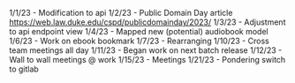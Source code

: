 1/1/23 - Modification to api
1/2/23 - Public Domain Day article https://web.law.duke.edu/cspd/publicdomainday/2023/
1/3/23 - Adjustment to api endpoint view
1/4/23 - Mapped new (potential) audiobook model
1/6/23 - Work on ebook bookmark
1/7/23 - Rearranging
1/10/23 - Cross team meetings all day
1/11/23 - Began work on next batch release
1/12/23 - Wall to wall meetings @ work
1/15/23 - Meetings
1/21/23 - Pondering switch to gitlab

